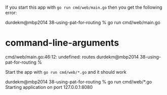 If you start this app with `go run cmd/web/main.go` then you get the following error:

durdekm@mbp2014 38-using-pat-for-routing % go run cmd/web/main.go
# command-line-arguments
cmd/web/main.go:46:12: undefined: routes
durdekm@mbp2014 38-using-pat-for-routing %

Start the app with `go run cmd/web/*.go` and it should work

durdekm@mbp2014 38-using-pat-for-routing % go run cmd/web/*.go
Starting application on port 127.0.0.1:8080